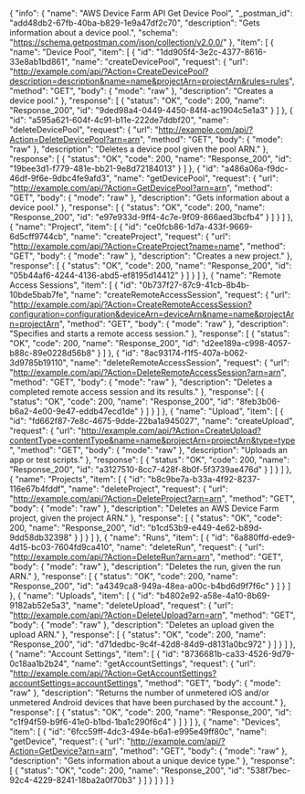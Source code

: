 {
  "info": {
    "name": "AWS Device Farm API Get Device Pool",
    "_postman_id": "add48db2-67fb-40ba-b829-1e9a47df2c70",
    "description": "Gets information about a device pool.",
    "schema": "https://schema.getpostman.com/json/collection/v2.0.0/"
  },
  "item": [
    {
      "name": "Device Pool",
      "item": [
        {
          "id": "1dd905f4-3e2c-4377-8616-33e8ab1bd861",
          "name": "createDevicePool",
          "request": {
            "url": "http://example.com/api/?Action=CreateDevicePool?description=description&name=name&projectArn=projectArn&rules=rules",
            "method": "GET",
            "body": {
              "mode": "raw"
            },
            "description": "Creates a device pool."
          },
          "response": [
            {
              "status": "OK",
              "code": 200,
              "name": "Response_200",
              "id": "9ded98a4-0449-4450-84f4-ac1904c5e1a3"
            }
          ]
        },
        {
          "id": "a595a621-604f-4c91-b11e-222de7ddbf20",
          "name": "deleteDevicePool",
          "request": {
            "url": "http://example.com/api/?Action=DeleteDevicePool?arn=arn",
            "method": "GET",
            "body": {
              "mode": "raw"
            },
            "description": "Deletes a device pool given the pool ARN."
          },
          "response": [
            {
              "status": "OK",
              "code": 200,
              "name": "Response_200",
              "id": "19bee3d1-f779-481e-bb21-9e8d72184013"
            }
          ]
        },
        {
          "id": "a486a06a-f9dc-46df-9f6e-9dbc4fe9afd3",
          "name": "getDevicePool",
          "request": {
            "url": "http://example.com/api/?Action=GetDevicePool?arn=arn",
            "method": "GET",
            "body": {
              "mode": "raw"
            },
            "description": "Gets information about a device pool."
          },
          "response": [
            {
              "status": "OK",
              "code": 200,
              "name": "Response_200",
              "id": "e97e933d-9ff4-4c7e-9f09-866aed3bcfb4"
            }
          ]
        }
      ]
    },
    {
      "name": "Project",
      "item": [
        {
          "id": "ce0fcb86-1d7a-433f-9669-6d5cff9744cb",
          "name": "createProject",
          "request": {
            "url": "http://example.com/api/?Action=CreateProject?name=name",
            "method": "GET",
            "body": {
              "mode": "raw"
            },
            "description": "Creates a new project."
          },
          "response": [
            {
              "status": "OK",
              "code": 200,
              "name": "Response_200",
              "id": "05b44af6-4244-4136-abd5-ef8195d14412"
            }
          ]
        }
      ]
    },
    {
      "name": "Remote Access Sessions",
      "item": [
        {
          "id": "0b737f27-87c9-41cb-8b4b-10bde5bab7fe",
          "name": "createRemoteAccessSession",
          "request": {
            "url": "http://example.com/api/?Action=CreateRemoteAccessSession?configuration=configuration&deviceArn=deviceArn&name=name&projectArn=projectArn",
            "method": "GET",
            "body": {
              "mode": "raw"
            },
            "description": "Specifies and starts a remote access session."
          },
          "response": [
            {
              "status": "OK",
              "code": 200,
              "name": "Response_200",
              "id": "d2ee189a-c998-4057-b88c-89e0228d56b8"
            }
          ]
        },
        {
          "id": "8ac93174-f1f5-407a-b062-3d9785b19110",
          "name": "deleteRemoteAccessSession",
          "request": {
            "url": "http://example.com/api/?Action=DeleteRemoteAccessSession?arn=arn",
            "method": "GET",
            "body": {
              "mode": "raw"
            },
            "description": "Deletes a completed remote access session and its results."
          },
          "response": [
            {
              "status": "OK",
              "code": 200,
              "name": "Response_200",
              "id": "8feb3b06-b6a2-4e00-9e47-eddb47ecd1de"
            }
          ]
        }
      ]
    },
    {
      "name": "Upload",
      "item": [
        {
          "id": "fd662f87-7e8c-4675-9dde-22ba1a945027",
          "name": "createUpload",
          "request": {
            "url": "http://example.com/api/?Action=CreateUpload?contentType=contentType&name=name&projectArn=projectArn&type=type",
            "method": "GET",
            "body": {
              "mode": "raw"
            },
            "description": "Uploads an app or test scripts."
          },
          "response": [
            {
              "status": "OK",
              "code": 200,
              "name": "Response_200",
              "id": "a3127510-8cc7-428f-8b0f-5f3739ae476d"
            }
          ]
        }
      ]
    },
    {
      "name": "Projects",
      "item": [
        {
          "id": "b8c9be7a-b33a-4f92-8237-116e67b4fddf",
          "name": "deleteProject",
          "request": {
            "url": "http://example.com/api/?Action=DeleteProject?arn=arn",
            "method": "GET",
            "body": {
              "mode": "raw"
            },
            "description": "Deletes an AWS Device Farm project, given the project ARN."
          },
          "response": [
            {
              "status": "OK",
              "code": 200,
              "name": "Response_200",
              "id": "b1cd53b9-e449-4e62-b89d-9dd58db32398"
            }
          ]
        }
      ]
    },
    {
      "name": "Runs",
      "item": [
        {
          "id": "6a880ffd-ede9-4d15-bc03-7604fd9ca410",
          "name": "deleteRun",
          "request": {
            "url": "http://example.com/api/?Action=DeleteRun?arn=arn",
            "method": "GET",
            "body": {
              "mode": "raw"
            },
            "description": "Deletes the run, given the run ARN."
          },
          "response": [
            {
              "status": "OK",
              "code": 200,
              "name": "Response_200",
              "id": "a4349ca8-949a-48ea-a00c-b4bd6d9f7f6c"
            }
          ]
        }
      ]
    },
    {
      "name": "Uploads",
      "item": [
        {
          "id": "b4802e92-a58e-4a10-8b69-9182ab52e5a3",
          "name": "deleteUpload",
          "request": {
            "url": "http://example.com/api/?Action=DeleteUpload?arn=arn",
            "method": "GET",
            "body": {
              "mode": "raw"
            },
            "description": "Deletes an upload given the upload ARN."
          },
          "response": [
            {
              "status": "OK",
              "code": 200,
              "name": "Response_200",
              "id": "d71dedbc-9c4f-42d8-84d9-d8131a0bc972"
            }
          ]
        }
      ]
    },
    {
      "name": "Account Settings",
      "item": [
        {
          "id": "8736681b-ca33-4526-9d79-0c18aa1b2b24",
          "name": "getAccountSettings",
          "request": {
            "url": "http://example.com/api/?Action=GetAccountSettings?accountSettings=accountSettings",
            "method": "GET",
            "body": {
              "mode": "raw"
            },
            "description": "Returns the number of unmetered iOS and/or unmetered Android devices that have been purchased by the account."
          },
          "response": [
            {
              "status": "OK",
              "code": 200,
              "name": "Response_200",
              "id": "c1f94f59-b9f6-41e0-b1bd-1ba1c290f6c4"
            }
          ]
        }
      ]
    },
    {
      "name": "Devices",
      "item": [
        {
          "id": "6fcc59ff-4dc3-494e-b6a1-e995e49ff80c",
          "name": "getDevice",
          "request": {
            "url": "http://example.com/api/?Action=GetDevice?arn=arn",
            "method": "GET",
            "body": {
              "mode": "raw"
            },
            "description": "Gets information about a unique device type."
          },
          "response": [
            {
              "status": "OK",
              "code": 200,
              "name": "Response_200",
              "id": "538f7bec-92c4-4229-8241-18ba2a0f70b3"
            }
          ]
        }
      ]
    }
  ]
}